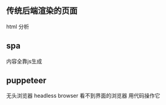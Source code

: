 ## 传统后端渲染的页面
  html 分析

## spa
<div id="app"></div>
内容全靠js生成

## puppeteer
无头浏览器 headless browser 看不到界面的浏览器 用代码操作它